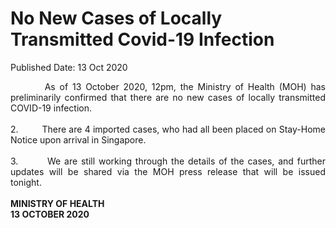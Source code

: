 <html>
    <meta http-equiv="Content-Type" content="text/html; charset=utf-8"/>
    <meta charset="utf-8"/>
    <title>No New Cases of Locally Transmitted Covid-19 Infection</title>
    <body><h1>No New Cases of Locally Transmitted Covid-19 Infection</h1>
    <p>Published Date: 13 Oct 2020</p> <p style="text-align: justify;">&nbsp; &nbsp; &nbsp; &nbsp; As of 13 October 2020, 12pm, the Ministry of Health (MOH) has preliminarily confirmed that there are no new cases of locally transmitted COVID-19 infection.&nbsp;&nbsp;<br><br>2.&nbsp; &nbsp; &nbsp; &nbsp; &nbsp;There are 4 imported cases, who had all been placed on Stay-Home Notice upon arrival in Singapore.&nbsp;<br><br>3.&nbsp; &nbsp; &nbsp; &nbsp; We are still working through the details of the cases, and further updates will be shared via the MOH press release that will be issued tonight.&nbsp;<br><br><strong>MINISTRY OF HEALTH<br>13 OCTOBER 2020</strong></p></body>
</html>
